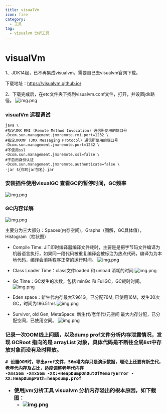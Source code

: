 ```yaml
---
title: visualVm
icon: fire
category:
  - 工具
tag:
  - visualvm 分析工具
---
```


# visualVm

1、JDK14起，已不再集成visualvm，需要自己去visualvm官网下载。

下载地址：https://visualvm.github.io/

2、下载完成后，在etc文件夹下找到visualvm.conf文件，打开，并设置jdk路径。
![img.png](https://wqknowledge.oss-cn-shenzhen.aliyuncs.com/jvm/visualvmConfig.png)

### visualVm 远程调试
```shell
java \
#指定JMX RMI (Remote Method Invocation) 通信所使用的端口号
-Dcom.sun.management.jmxremote.rmi.port=1232 \
#指定JMXMP (JMX Messaging Protocol) 通信所使用的端口号
-Dcom.sun.management.jmxremote.port=1232 \
#不使用ssl
-Dcom.sun.management.jmxremote.ssl=false \
#不启用身份认证
-Dcom.sun.management.jmxremote.authenticate=false \
-jar ${你的jar包名}.jar

```

### 安装插件使用visualGC 查看GC的暂停时间，GC频率
![img.png](https://wqknowledge.oss-cn-shenzhen.aliyuncs.com/jvm/visualGC.png)

### GC内容详解
![img.png](https://wqknowledge.oss-cn-shenzhen.aliyuncs.com/jvm/GCdetail.png)

主要分为三大部分：Spaces(内存空间)，Graphs（图解，GC具体值），Histogram（柱状图）

- Compile Time: JIT即时编译器编译文件耗时，主要是是把字节码文件编译为机器语言执行，如果同一段代码被重复编译会被标注为热点代码，编译为为本地代码，编译会消耗程序正常的运行时间。
![img.png](https://wqknowledge.oss-cn-shenzhen.aliyuncs.com/jvm/jvm/complieTime.png)

- Class Loader Time：class文件loaded 和 unload 消耗的时间
![img.png](https://wqknowledge.oss-cn-shenzhen.aliyuncs.com/jvm/jvm/loadTime.png)

- Gc Time：GC发生的次数，包括 minGc 和 FullGC，GC耗时时间。
![img.png](https://wqknowledge.oss-cn-shenzhen.aliyuncs.com/jvm/jvm/GcTime.png)

- Eden space：新生代内存最大7.961G，已分配76M, 已使用16M，发生30次GC，时间为186.51ms
![img.png](https://wqknowledge.oss-cn-shenzhen.aliyuncs.com/jvm/jvm/edSpace.png)

- Survivor, old Gen, MetaSpace: 新生代/老年代/元空间 最大内存分配，已分配空间，已使用空间。
![img.png](https://wqknowledge.oss-cn-shenzhen.aliyuncs.com/jvm/jvm/seMetaSpace.png)


### 记录一次OOM线上问题，以及dump prof文件分析内存泄露情况，发现 GCRoot 指向的是 arrayList<Object> 对象，具体代码是不断往全局list中存放对象而没有及时释放。

  ```shell
  # 设置OOM时，导出prof文件，56m堆内存只是演示数据，理论上还要有新生代，老年代内存及占比，适度调整老年代内存
  -Xms56m -Xmx56m -XX:+HeapDumpOnOutOfMemoryError -XX:HeapDumpPath=heapsump.prof
  ```

- 使用jvm分析工具  visualvm 分析内存溢出的根本原因，如下截图：
  - ![img.png](https://wqknowledge.oss-cn-shenzhen.aliyuncs.com/jvm/vitool.png)
